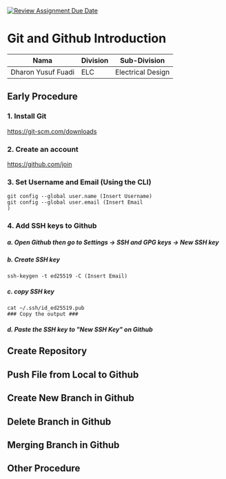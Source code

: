 [![Review Assignment Due Date](https://classroom.github.com/assets/deadline-readme-button-22041afd0340ce965d47ae6ef1cefeee28c7c493a6346c4f15d667ab976d596c.svg)](https://classroom.github.com/a/tbEHDGEc)
# Git and Github Introduction

| Nama  | Division        | Sub-Division  |
| ----- | ---------- | ---------- |
| Dharon Yusuf Fuadi   | ELC | Electrical Design |

## Early Procedure
### 1. Install Git
https://git-scm.com/downloads
### 2. Create an account
https://github.com/join
### 3. Set Username and Email (Using the CLI)
```
git config --global user.name (Insert Username)
git config --global user.email (Insert Email
)
```
### 4. Add SSH keys to Github
   ##### a. Open Github then go to Settings -> SSH and GPG keys -> New SSH key
   ##### b. Create SSH key
   ```
   ssh-keygen -t ed25519 -C (Insert Email)
   ```
   ##### c. copy SSH key
   ```
   cat ~/.ssh/id_ed25519.pub
   ### Copy the output ###
   ```
   ##### d. Paste the SSH key to "New SSH Key" on Github
## Create Repository

## Push File from Local to Github

## Create New Branch in Github 

## Delete Branch in Github

## Merging Branch in Github

## Other Procedure
